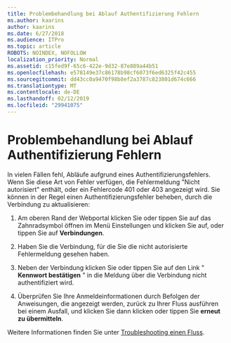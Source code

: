 ```yaml
---
title: Problembehandlung bei Ablauf Authentifizierung Fehlern
ms.author: kaarins
author: kaarins
ms.date: 6/27/2018
ms.audience: ITPro
ms.topic: article
ROBOTS: NOINDEX, NOFOLLOW
localization_priority: Normal
ms.assetid: c15fed9f-65c6-422e-9d32-87e889a44b51
ms.openlocfilehash: e578149e37c86178b98cf6073f6ed6325f42c455
ms.sourcegitcommit: dd43cc0a9470f98b8ef2a3787c823801d674c666
ms.translationtype: MT
ms.contentlocale: de-DE
ms.lasthandoff: 02/12/2019
ms.locfileid: "29941075"
---
```

# <a name="troubleshoot-flow-authentication-errors"></a>Problembehandlung bei Ablauf Authentifizierung Fehlern

In vielen Fällen fehl, Abläufe aufgrund eines Authentifizierungsfehlers. Wenn Sie diese Art von Fehler verfügen, die Fehlermeldung "Nicht autorisiert" enthält, oder ein Fehlercode 401 oder 403 angezeigt wird. Sie können in der Regel einen Authentifizierungsfehler beheben, durch die Verbindung zu aktualisieren:
  
1. Am oberen Rand der Webportal klicken Sie oder tippen Sie auf das Zahnradsymbol öffnen im Menü Einstellungen und klicken Sie auf, oder tippen Sie auf **Verbindungen**.
    
2. Haben Sie die Verbindung, für die Sie die nicht autorisierte Fehlermeldung gesehen haben.
    
3. Neben der Verbindung klicken Sie oder tippen Sie auf den Link " **Kennwort bestätigen** " in die Meldung über die Verbindung nicht authentifiziert wird. 
    
4. Überprüfen Sie Ihre Anmeldeinformationen durch Befolgen der Anweisungen, die angezeigt werden, zurück zu Ihrer Fluss ausführen bei einem Ausfall, und klicken Sie dann klicken oder tippen Sie **erneut zu übermitteln**.
    
Weitere Informationen finden Sie unter [Troubleshooting einen Fluss](https://go.microsoft.com/fwlink/?linkid=872110).
  

